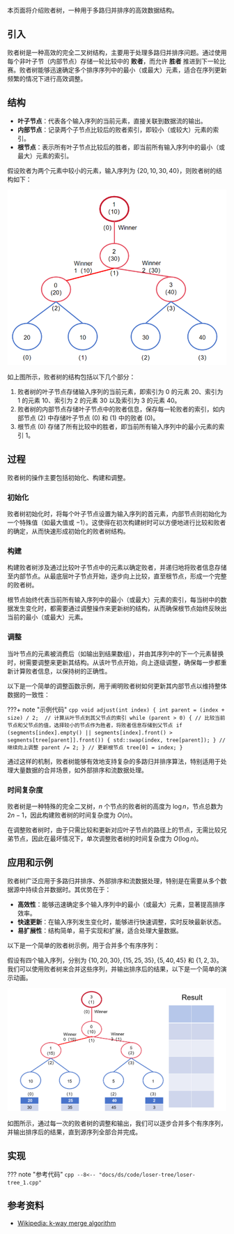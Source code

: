 本页面将介绍败者树，一种用于多路归并排序的高效数据结构。

## 引入

败者树是一种高效的完全二叉树结构，主要用于处理多路归并排序问题。通过使用每个非叶子节（内部节点）存储一轮比较中的 **败者**，而允许 **胜者** 推进到下一轮比赛。败者树能够迅速确定多个排序序列中的最小（或最大）元素，适合在序列更新频繁的情况下进行高效调整。

## 结构

-   **叶子节点**：代表各个输入序列的当前元素，直接关联到数据流的输出。
-   **内部节点**：记录两个子节点比较后的败者索引，即较小（或较大）元素的索引。
-   **根节点**：表示所有叶子节点比较后的胜者，即当前所有输入序列中的最小（或最大）元素的索引。

假设败者为两个元素中较小的元素，输入序列为 $\{20,10,30,40\}$，则败者树的结构如下：

![败者树示例](./images/loser-tree-1.png)

如上图所示，败者树的结构包括以下几个部分：

1.  败者树的叶子节点存储输入序列的当前元素，即索引为 $0$ 的元素 $20$、索引为 $1$ 的元素 $10$、索引为 $2$ 的元素 $30$ 以及索引为 $3$ 的元素 $40$。
2.  败者树的内部节点存储叶子节点中的败者信息，保存每一轮败者的索引，如内部节点 $(2)$ 中存储叶子节点 $(0)$ 和 $(1)$ 中的败者 $(0)$。
3.  根节点 $(0)$ 存储了所有比较中的胜者，即当前所有输入序列中的最小元素的索引 $1$。

## 过程

败者树的操作主要包括初始化、构建和调整。

### 初始化

败者树初始化时，将每个叶子节点设置为输入序列的首元素，内部节点则初始化为一个特殊值（如最大值或 $-1$）。这使得在初次构建树时可以方便地进行比较和败者的确定，从而快速形成初始化的败者树结构。

### 构建

构建败者树涉及通过比较叶子节点中的元素以确定败者，并递归地将败者信息存储至内部节点。从最底层叶子节点开始，逐步向上比较，直至根节点，形成一个完整的败者树。

根节点始终代表当前所有输入序列中的最小（或最大）元素的索引，每当树中的数据发生变化时，都需要通过调整操作来更新树的结构，从而确保根节点始终反映出当前的最小（或最大）元素。

### 调整

当叶节点的元素被消费后（如输出到结果数组），并由其序列中的下一个元素替换时，树需要调整来更新其结构。从该叶节点开始，向上逐级调整，确保每一步都重新计算败者信息，以保持树的正确性。

以下是一个简单的调整函数示例，用于阐明败者树如何更新其内部节点以维持整体数据的一致性：

???+ note "示例代码"
    ```cpp
    void adjust(int index) {
      int parent = (index + size) / 2;  // 计算从叶节点到其父节点的索引
      while (parent > 0) {
        // 比较当前节点和父节点的值，选择较小的节点作为胜者，将败者信息存储到父节点
        if (segments[index].empty() ||
            segments[index].front() > segments[tree[parent]].front()) {
          std::swap(index, tree[parent]);
        }
        // 继续向上调整
        parent /= 2;
      }
      // 更新根节点
      tree[0] = index;
    }
    ```

通过这样的机制，败者树能够有效地支持复杂的多路归并排序算法，特别适用于处理大量数据的合并场景，如外部排序和流数据处理。

### 时间复杂度

败者树是一种特殊的完全二叉树，$n$ 个节点的败者树的高度为 $\log n$，节点总数为 $2n-1$，因此构建败者树的时间复杂度为 $O(n)$。

在调整败者树时，由于只需比较和更新对应叶子节点的路径上的节点，无需比较兄弟节点，因此在最坏情况下，单次调整败者树的时间复杂度为 $O(\log n)$。

## 应用和示例

败者树广泛应用于多路归并排序、外部排序和流数据处理，特别是在需要从多个数据源中持续合并数据时。其优势在于：

-   **高效性**：能够迅速确定多个输入序列中的最小（或最大）元素，显著提高排序效率。
-   **快速更新**：在输入序列发生变化时，能够进行快速调整，实时反映最新状态。
-   **易扩展性**：结构简单，易于实现和扩展，适合处理大量数据。

以下是一个简单的败者树示例，用于合并多个有序序列：

假设有四个输入序列，分别为 $\{10,20,30\},\{15,25,35\},\{5,40,45\}$ 和 $\{1,2,3\}$。我们可以使用败者树来合并这些序列，并输出排序后的结果，以下是一个简单的演示动画。

![败者树演示动画](./images/loser-tree-2.apng)

如图所示，通过每一次的败者树的调整和输出，我们可以逐步合并多个有序序列，并输出排序后的结果，直到源序列全部合并完成。

## 实现

??? note "参考代码"
    ```cpp
    --8<-- "docs/ds/code/loser-tree/loser-tree_1.cpp"
    ```

## 参考资料

-   [Wikipedia: k-way merge algorithm](https://en.wikipedia.org/wiki/K-way_merge_algorithm)
